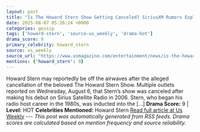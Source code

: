 ```yaml
---
layout: post
title: "Is The Howard Stern Show Getting Canceled? SiriusXM Rumors Explained"
date: 2025-08-07 05:26:24 +0000
categories: gossip
tags: ['howard-stern', 'source-us_weekly', 'drama-hot']
drama_score: 9
primary_celebrity: howard_stern
source: us_weekly
source_url: "https://www.usmagazine.com/entertainment/news/is-the-howard-stern-show-getting-canceled-siriusxm-rumors-explained/"
mentions: {'howard_stern': 9}
---
```


Howard Stern may reportedly be off the airwaves after the alleged cancellation of the beloved The Howard Stern Show. Multiple outlets reported on Wednesday, August 6, that Stern’s show was canceled after making his debut on Sirius Satellite Radio in 2006. Stern, who began his radio host career in the 1980s, was inducted into the […] **Drama Score:** 9 | **Level:** HOT **Celebrities Mentioned:** Howard Stern [Read full article at Us Weekly](https://www.usmagazine.com/entertainment/news/is-the-howard-stern-show-getting-canceled-siriusxm-rumors-explained/) --- *This post was automatically generated from RSS feeds. Drama scores are calculated based on mention frequency and source reliability.*